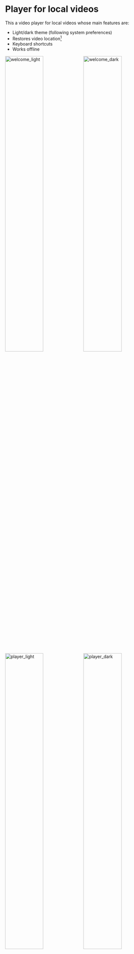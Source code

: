 # Player for local videos
This a video player for local videos whose main features are:
* Light/dark theme (following system preferences)
* Restores video location[^note]
* Keyboard shortcuts
* Works offline

<div float="left">
  <img width="49.5%" alt="welcome_light" src="https://user-images.githubusercontent.com/50383865/165765909-c72741f4-2a99-40aa-b3c6-5a8e622c5e40.png">
  <img width="49.5%" alt="welcome_dark" src="https://user-images.githubusercontent.com/50383865/165765936-fbbebb27-6a37-4469-a44a-9b03ac261354.png">
</div>

<div float="left">
  <img width="49.5%" alt="player_light" src="https://user-images.githubusercontent.com/50383865/165766797-734916fd-f3e1-4a96-ac27-b2423431e158.png">
  <img width="49.5%" alt="player_dark" src="https://user-images.githubusercontent.com/50383865/165766804-6310aa0c-4a04-426d-b37b-f978b9187222.png">
</div>

## Usage
To use the extension, click on its tooltip icon or press `Ctrl+Shift+O`[^1].

To open a video, drag and drop it on the extension page. If another video is opened, the player will switch to that.

To toggle between time elapsed and time remaining, click on the video duration.

## Keyboard shortcuts
The following keyboard shortcuts are supported:
| Key | Action |
|:---:|---|
| `Space` | Toggle play/pause |
| `S` | Slow down by 0.1× |
| `D` | Speed up by 0.1× |
| `Z`<br>`Left arrow`<br>`Down arrow` | Rewind 15 seconds |
| `X`<br>`Right arrow`<br>`Up arrow` | Forward 15 seconds |
| `R` | Reset default speed |
| `A` | Set speed to 2× |
| `M` | Toggle mute |
| `C` | Toggle video zoom |
| `P` | Toggle PiP |
| `F`<br>`Enter` | Toggle Fullscreen |

[![Available in the Chrome Web Store](https://user-images.githubusercontent.com/50383865/166124241-0a01a0b4-855a-44be-8f24-b823bb1ed7bd.png)](https://chrome.google.com/webstore/detail/player-for-local-videos/jobmoeleihhccoboiljgojnjkejppiih)

[^note]: The mechanism is based on the file name, so the video location won't be restored if the video is renamed. The time is stored in `localStorage` and gets automatically deleted when a video ends.

[^1]: `Cmd+Shift+O` on macOS. Customizable under `chrome://extensions/shortcuts`
